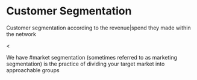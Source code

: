 # Customer Segmentation 
<p>Customer segmentation according to the revenue|spend they made within the network</p>
<</p>We have 
#market segmentation (sometimes referred to as marketing segmentation) is the practice of dividing your target market into approachable groups